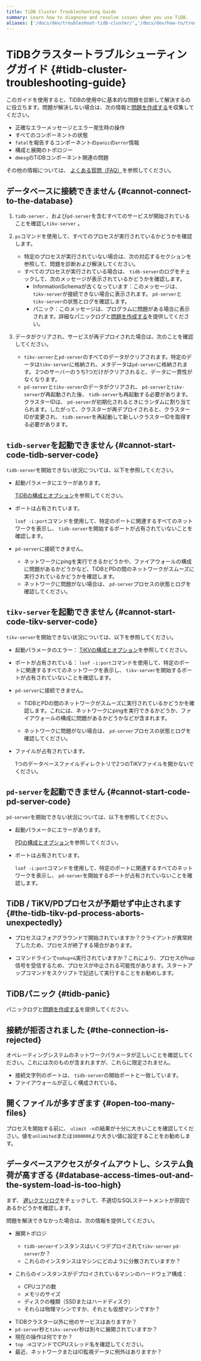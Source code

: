 ```yaml
---
title: TiDB Cluster Troubleshooting Guide
summary: Learn how to diagnose and resolve issues when you use TiDB.
aliases: ['/docs/dev/troubleshoot-tidb-cluster/','/docs/dev/how-to/troubleshoot/cluster-setup/']
---
```


# TiDBクラスタートラブルシューティングガイド {#tidb-cluster-troubleshooting-guide}

このガイドを使用すると、TiDBの使用中に基本的な問題を診断して解決するのに役立ちます。問題が解決しない場合は、次の情報と[問題を作成する](https://github.com/pingcap/tidb/issues/new/choose)を収集してください。

-   正確なエラーメッセージとエラー発生時の操作
-   すべてのコンポーネントの状態
-   `fatal`を報告するコンポーネントの`panic`の`error`情報
-   構成と展開のトポロジー
-   `dmesg`のTiDBコンポーネント関連の問題

その他の情報については、 [よくある質問（FAQ）](/faq/tidb-faq.md)を参照してください。

## データベースに接続できません {#cannot-connect-to-the-database}

1.  `tidb-server` 、および`pd-server`を含むすべてのサービスが開始されていることを確認し`tikv-server` 。

2.  `ps`コマンドを使用して、すべてのプロセスが実行されているかどうかを確認します。

    -   特定のプロセスが実行されていない場合は、次の対応するセクションを参照して、問題を診断および解決してください。

    <!---->

    -   すべてのプロセスが実行されている場合は、 `tidb-server`のログをチェックして、次のメッセージが表示されているかどうかを確認します。
        -   InformationSchemaが古くなっています：このメッセージは、 `tikv-server`が接続できない場合に表示されます。 `pd-server`と`tikv-server`の状態とログを確認します。
        -   パニック：このメッセージは、プログラムに問題がある場合に表示されます。詳細なパニックログと[問題を作成する](https://github.com/pingcap/tidb/issues/new/choose)を提供してください。

3.  データがクリアされ、サービスが再デプロイされた場合は、次のことを確認してください。

    -   `tikv-server`と`pd-server`のすべてのデータがクリアされます。特定のデータは`tikv-server`に格納され、メタデータは`pd-server`に格納されます。 2つのサーバーのうち1つだけがクリアされると、データに一貫性がなくなります。
    -   `pd-server`と`tikv-server`のデータがクリアされ、 `pd-server`と`tikv-server`が再起動された後、 `tidb-server`も再起動する必要があります。クラスターIDは、 `pd-server`が初期化されるときにランダムに割り当てられます。したがって、クラスターが再デプロイされると、クラスターIDが変更され、 `tidb-server`を再起動して新しいクラスターIDを取得する必要があります。

## <code>tidb-server</code>を起動できません {#cannot-start-code-tidb-server-code}

`tidb-server`を開始できない状況については、以下を参照してください。

-   起動パラメータにエラーがあります。

    [TiDBの構成とオプション](/command-line-flags-for-tidb-configuration.md)を参照してください。

-   ポートは占有されています。

    `lsof -i:port`コマンドを使用して、特定のポートに関連するすべてのネットワークを表示し、 `tidb-server`を開始するポートが占有されていないことを確認します。

<!---->

-   `pd-server`に接続できません。

    -   ネットワークにpingを実行できるかどうかや、ファイアウォールの構成に問題があるかどうかなど、TiDBとPDの間のネットワークがスムーズに実行されているかどうかを確認します。
    -   ネットワークに問題がない場合は、 `pd-server`プロセスの状態とログを確認してください。

## <code>tikv-server</code>を起動できません {#cannot-start-code-tikv-server-code}

`tikv-server`を開始できない状況については、以下を参照してください。

-   起動パラメータのエラー： [TiKVの構成とオプション](/command-line-flags-for-tikv-configuration.md)を参照してください。

-   ポートが占有されている： `lsof -i:port`コマンドを使用して、特定のポートに関連するすべてのネットワークを表示し、 `tikv-server`を開始するポートが占有されていないことを確認します。

<!---->

-   `pd-server`に接続できません。

    -   TiDBとPDの間のネットワークがスムーズに実行されているかどうかを確認します。これには、ネットワークにpingを実行できるかどうか、ファイアウォールの構成に問題があるかどうかなどが含まれます。

    -   ネットワークに問題がない場合は、 `pd-server`プロセスの状態とログを確認してください。

<!---->

-   ファイルが占有されています。

    1つのデータベースファイルディレクトリで2つのTiKVファイルを開かないでください。

## <code>pd-server</code>を起動できません {#cannot-start-code-pd-server-code}

`pd-server`を開始できない状況については、以下を参照してください。

-   起動パラメータにエラーがあります。

    [PDの構成とオプション](/command-line-flags-for-pd-configuration.md)を参照してください。

-   ポートは占有されています。

    `lsof -i:port`コマンドを使用して、特定のポートに関連するすべてのネットワークを表示し、 `pd-server`を開始するポートが占有されていないことを確認します。

## TiDB / TiKV/PDプロセスが予期せず中止されます {#the-tidb-tikv-pd-process-aborts-unexpectedly}

-   プロセスはフォアグラウンドで開始されていますか？クライアントが異常終了したため、プロセスが終了する場合があります。

-   コマンドラインで`nohup+&`実行されていますか？これにより、プロセスがhup信号を受信するため、プロセスが中止される可能性があります。スタートアップコマンドをスクリプトで記述して実行することをお勧めします。

## TiDBパニック {#tidb-panic}

パニックログと[問題を作成する](https://github.com/pingcap/tidb/issues/new/choose)を提供してください。

## 接続が拒否されました {#the-connection-is-rejected}

オペレーティングシステムのネットワークパラメータが正しいことを確認してください。これには次のものが含まれますが、これらに限定されません。

-   接続文字列のポートは、 `tidb-server`の開始ポートと一致しています。
-   ファイアウォールが正しく構成されている。

## 開くファイルが多すぎます {#open-too-many-files}

プロセスを開始する前に、 `ulimit -n`の結果が十分に大きいことを確認してください。値を`unlimited`または`1000000`より大きい値に設定することをお勧めします。

## データベースアクセスがタイムアウトし、システム負荷が高すぎる {#database-access-times-out-and-the-system-load-is-too-high}

まず、 [遅いクエリログ](/identify-slow-queries.md)をチェックして、不適切なSQLステートメントが原因であるかどうかを確認します。

問題を解決できなかった場合は、次の情報を提供してください。

-   展開トポロジ

    -   `tidb-server`インスタンスはいくつデプロイされて`tikv-server` `pd-server`か？
    -   これらのインスタンスはマシンにどのように分散されていますか？

-   これらのインスタンスがデプロイされているマシンのハードウェア構成：

    -   CPUコアの数
    -   メモリのサイズ
    -   ディスクの種類（SSDまたはハードディスク）
    -   それらは物理マシンですか、それとも仮想マシンですか？

<!---->

-   TiDBクラスター以外に他のサービスはありますか？
-   `pd-server`秒と`tikv-server`秒は別々に展開されていますか？
-   現在の操作は何ですか？
-   `top -H`コマンドでCPUスレッド名を確認してください。
-   最近、ネットワークまたはIO監視データに例外はありますか？
